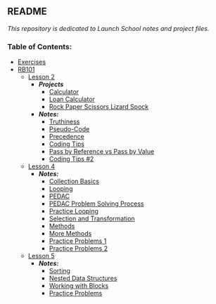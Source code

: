 ## README

*This repository is dedicated to Launch School notes and project files.*

### Table of Contents:

- [Exercises](Exercises)
- [RB101](RB101)
  - [Lesson 2](RB101/lesson2)
    - ***Projects***
      - [Calculator](RB101/lesson2/calculator)
      - [Loan Calculator](RB101/lesson2/loan_calculator)
      - [Rock Paper Scissors Lizard Spock](RB101/lesson2/rpsls)
    - ***Notes:***
      - [Truthiness](RB101/lesson2/truthiness.md)
      - [Pseudo-Code](RB101/lesson2/rb101.2.07_pseudo-code.md)
      - [Precedence](RB101/lesson2/rb101.2.14_precedence.md)
      - [Coding Tips](RB101/lesson2/rb101.2.17_coding_tips.md)
      - [Pass by Reference vs Pass by Value](RB101/lesson2/rb101.2.20_pass_by_reference_vs_value.md)
      - [Coding Tips #2](RB101/lesson2/rb101.2.23_coding_tips2.md)
  - [Lesson 4](RB101/lesson4)
    - ***Notes:***
      - [Collection Basics](RB101/lesson4/rb101.4.02_collection_basics.md)
      - [Looping](RB101/lesson4/rb101.4.03_looping.md)
      - [PEDAC](RB101/lesson4/rb101.4.04_intro_to_pedac.md)
      - [PEDAC Problem Solving Process](RB101/lesson4/rb101.4.05_pedac_process.md)
      - [Practice Looping](RB101/lesson4/rb101.4.06_looping.md)
      - [Selection and Transformation](RB101/lesson4/rb101.4.07_selection_and_transformation.md)
      - [Methods](RB101/lesson4/rb101.4.08_methods.md)
      - [More Methods](RB101/lesson4/rb101.4.09_more_methods.md)
      - [Practice Problems 1](RB101/lesson4/rb101.4.10_practice_problems.md)
      - [Practice Problems 2](RB101/lesson4/rb101.4.11_practice_problems.md)
  - [Lesson 5](RB101/lesson5)
    - ***Notes:***
      - [Sorting](RB101/lesson5/rb101.5.2_sorting.md)
      - [Nested Data Structures](RB101/lesson5/rb101.5.3_nested_data_structures.md)
      - [Working with Blocks](RB101/lesson5/rb101.5.4_working_with_blocks.md)
      - [Practice Problems](RB101/lesson5/rb101.5.5_practice_problems.md)
